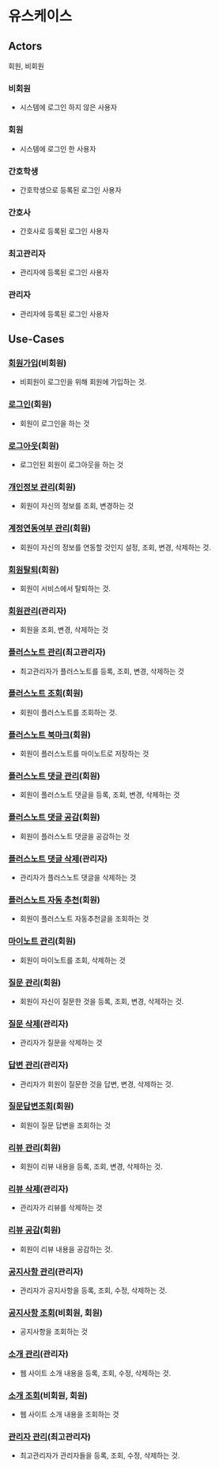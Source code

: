 # 유스케이스

## Actors
회원, 비회원

### 비회원
- 시스템에 로그인 하지 않은 사용자

### 회원
- 시스템에 로그인 한 사용자

### 간호학생
- 간호학생으로 등록된 로그인 사용자

### 간호사
- 간호사로 등록된 로그인 사용자

### 최고관리자
- 관리자에 등록된 로그인 사용자

### 관리자
- 관리자에 등록된 로그인 사용자


## Use-Cases

### [회원가입](uc001-SignUp.md)(비회원)
- 비회원이 로그인을 위해 회원에 가입하는 것.

### [로그인](uc002-LogIn.md)(회원)
- 회원이 로그인을 하는 것

### [로그아웃](uc003-Logout.md)(회원)
- 로그인된 회원이 로그아웃을 하는 것

### [개인정보 관리](uc004-Privacy.md)(회원)
- 회원이 자신의 정보를 조회, 변경하는 것

### [계정연동여부 관리](uc005)(회원)
- 회원이 자신의 정보를 연동할 것인지 설정, 조회, 변경, 삭제하는 것.

### [회원탈퇴](uc006-Leave.md)(회원)
- 회원이 서비스에서 탈퇴하는 것.

### [회원관리](uc007)(관리자)
- 회원을 조회, 변경, 삭제하는 것




### [플러스노트 관리](uc008-ManagePN.md)(최고관리자)
- 최고관리자가 플러스노트를 등록, 조회, 변경, 삭제하는 것

### [플러스노트 조회](uc009-NoteList.md)(회원)
- 회원이 플러스노트를 조회하는 것.

### [플러스노트 북마크](uc010-Bookmark.md)(회원)
- 회원이 플러스노트를 마이노트로 저장하는 것

### [플러스노트 댓글 관리](uc011-ManageComment.md)(회원)
- 회원이 플러스노트 댓글을 등록, 조회, 변경, 삭제하는 것

### [플러스노트 댓글 공감](uc012-LikeComment.md)(회원)
- 회원이 플러스노트 댓글을 공감하는 것

### [플러스노트 댓글 삭제](uc013-DeleteComment.md)(관리자)
- 관리자가 플러스노트 댓글을 삭제하는 것

### [플러스노트 자동 추천](uc014-AutoRecommend.md)(회원)
- 회원이 플러스노트 자동추천글을 조회하는 것


### [마이노트 관리](uc015-ManageMN.md)(회원)
- 회원이 마이노트를 조회, 삭제하는 것




### [질문 관리](uc016-ManageQuetion.md)(회원)
- 회원이 자신이 질문한 것을 등록, 조회, 변경, 삭제하는 것.

### [질문 삭제](uc017-DeleteQuetion.md)(관리자)
- 관리자가 질문을 삭제하는 것

### [답변 관리](uc018-ManageAnswer.md)(관리자)
- 관리자가 회원이 질문한 것을 답변, 변경, 삭제하는 것.

### [질문답변조회](uc019-QnAList.md)(회원)
- 회원이 질문 답변을 조회하는 것


### [리뷰 관리](uc020-ManageReview.md)(회원)
- 회원이 리뷰 내용을 등록, 조회, 변경, 삭제하는 것.

### [리뷰 삭제](uc021-DeleteReview.md)(관리자)
- 관리자가 리뷰를 삭제하는 것

### [리뷰 공감](uc022-LikeReview.md)(회원)
- 회원이 리뷰 내용을 공감하는 것.





### [공지사항 관리](uc023)(관리자)
- 관리자가 공지사항을 등록, 조회, 수정, 삭제하는 것.

### [공지사항 조회](uc024)(비회원, 회원)
- 공지사항을 조회하는 것

### [소개 관리](uc025)(관리자)
- 웹 사이트 소개 내용을 등록, 조회, 수정, 삭제하는 것.

### [소개 조회](uc026)(비회원, 회원)
- 웹 사이트 소개 내용을 조회하는 것

### [관리자 관리](uc027)(최고관리자)
- 최고관리자가 관리자들을 등록, 조회, 수정, 삭제하는 것.
